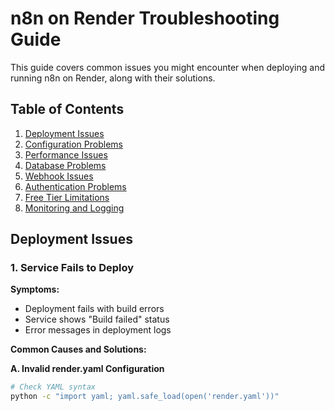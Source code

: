 # n8n on Render Troubleshooting Guide

This guide covers common issues you might encounter when deploying and running n8n on Render, along with their solutions.

## Table of Contents

1. [Deployment Issues](#deployment-issues)
2. [Configuration Problems](#configuration-problems)
3. [Performance Issues](#performance-issues)
4. [Database Problems](#database-problems)
5. [Webhook Issues](#webhook-issues)
6. [Authentication Problems](#authentication-problems)
7. [Free Tier Limitations](#free-tier-limitations)
8. [Monitoring and Logging](#monitoring-and-logging)

## Deployment Issues

### 1. Service Fails to Deploy

**Symptoms:**
- Deployment fails with build errors
- Service shows "Build failed" status
- Error messages in deployment logs

**Common Causes and Solutions:**

**A. Invalid render.yaml Configuration**
```bash
# Check YAML syntax
python -c "import yaml; yaml.safe_load(open('render.yaml'))"

